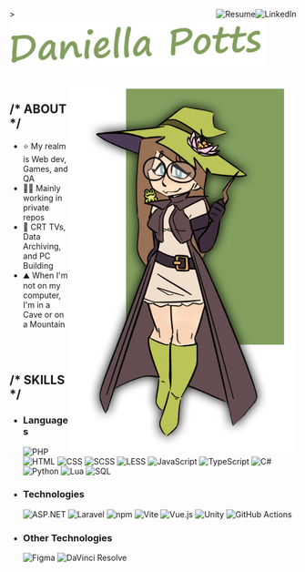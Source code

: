 <p>
    <a href="https://www.linkedin.com/in/DaniellaJPotts"><img align="right" src="https://img.shields.io/badge/LinkedIn-%230072b1?style=for-the-badge" alt="LinkedIn"></a>
    <a href=".github/README/Daniella%20Potts%2C%20CV%20-%20hidden.pdf"><img align="right" src="https://img.shields.io/badge/Resume-%23323330?style=for-the-badge" alt="Resume"></a>
</p>
<p>
    <picture>><img width="450" src=".github/README/Title.png"><picture>
</p>


<br>
<picture><img align="right" width="400" src=".github/README/Banner.png"></picture>

<h2>/* ABOUT */</h2>  
<ul>
    <li>⭐ My realm is Web dev, Games, and QA</li>
    <li>🕵️‍♀️ Mainly working in private repos</li>
    <li>💚 CRT TVs, Data Archiving, and PC Building</li>
    <li>⛰️ When I'm not on my computer, I'm in a Cave or on a Mountain</li>
</ul>


<br><br>
<h2>/* SKILLS */</h2>
<ul>
    <li>
        <h3>Languages</h3>
        <picture><img src="https://img.shields.io/badge/PHP-%23777BB4?style=for-the-badge&logo=php&logoColor=%23FFFFFF" alt="PHP"></picture>
        <picture><img src="https://img.shields.io/badge/HTML-%23E34F26?style=for-the-badge&logo=html5&logoColor=%23FFFFFF" alt="HTML"></picture>
        <picture><img src="https://img.shields.io/badge/CSS-%23663399?style=for-the-badge&logo=css&logoColor=%23FFFFFF" alt="CSS"></picture>
        <picture><img src="https://img.shields.io/badge/SCSS-%23CC6699?style=for-the-badge&logo=sass&logoColor=%23FFFFFF" alt="SCSS"></picture>
        <picture><img src="https://img.shields.io/badge/LESS-%231D365D?style=for-the-badge&logo=less&logoColor=%23FFFFFF" alt="LESS"></picture>
        <picture><img src="https://img.shields.io/badge/JavaScript-%23323330?style=for-the-badge&logo=javascript&logoColor=%23F7DF1E" alt="JavaScript"></picture>
        <picture><img src="https://img.shields.io/badge/TypeScript-%23007ACC?style=for-the-badge&logo=typescript&logoColor=%23FFFFFF" alt="TypeScript"></picture>
        <picture><img src="https://img.shields.io/badge/C%23-%23239120?style=for-the-badge" alt="C#"></picture>
        <picture><img src="https://img.shields.io/badge/Python-%233776AB?style=for-the-badge&logo=python&logoColor=%23FFFFFF" alt="Python"></picture>
        <picture><img src="https://img.shields.io/badge/Lua-%232C2D72?style=for-the-badge&logo=lua&logoColor=%23FFFFFF" alt="Lua"></picture>
        <picture><img src="https://img.shields.io/badge/SQL-%234479A1?style=for-the-badge&logo=mysql&logoColor=%23FFFFFF" alt="SQL"></picture>
    </li>
    <li>
        <h3>Technologies</h3>
        <picture><img src="https://img.shields.io/badge/ASP.NET-%23512BD4?style=for-the-badge&logo=.net&logoColor=%23FFFFFF" alt="ASP.NET"></picture>
        <picture><img src="https://img.shields.io/badge/Laravel-%23FF2D20?style=for-the-badge&logo=laravel&logoColor=%23FFFFFF" alt="Laravel"></picture>
        <picture><img src="https://img.shields.io/badge/npm-%23CB3837?style=for-the-badge&logo=npm&logoColor=%23FFFFFF" alt="npm"></picture>
        <picture><img src="https://img.shields.io/badge/Vite-%23646CFF?style=for-the-badge&logo=vite&logoColor=%23FFFFFF" alt="Vite"></picture>
        <picture><img src="https://img.shields.io/badge/Vue.js-%234FC08D?style=for-the-badge&logo=vue.js&logoColor=%23FFFFFF" alt="Vue.js"></picture>
        <picture><img src="https://img.shields.io/badge/Unity-%23323330?style=for-the-badge&logo=unity&logoColor=%23FFFFFF" alt="Unity"></picture>
        <picture><img src="https://img.shields.io/badge/GitHub_Actions-%232088FF?style=for-the-badge&logo=githubactions&logoColor=%23FFFFFF" alt="GitHub Actions"></picture>
    </li>
    <li>
        <h3>Other Technologies</h3>
        <picture><img src="https://img.shields.io/badge/Figma-%23F24E1E?style=for-the-badge&logo=figma&logoColor=%23FFFFFF" alt="Figma"></picture>
        <picture><img src="https://img.shields.io/badge/DaVinci_Resolve-%23233A51?style=for-the-badge&logo=davinciresolve&logoColor=%23FFFFFF" alt="DaVinci Resolve"></picture>
    </li>
</ul>

